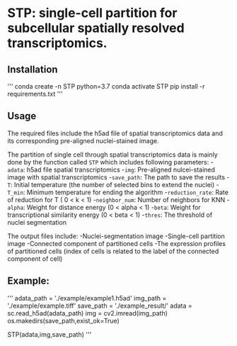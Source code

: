 # STP: single-cell partition for subcellular spatially resolved transcriptomics.

## Installation

'''
conda create -n STP python=3.7
conda activate STP
pip install -r requirements.txt
'''

## Usage

The required files include the h5ad file of spatial transcriptomics data and its corresponding pre-aligned nuclei-stained image.

The partition of single cell through spatial transcriptomics data is mainly done by the function called `STP` which includes following parameters:
-`adata`: h5ad file spatial transcriptomics
-`img`: Pre-aligned nulcei-stained image with spatial transcriptomics 
-`save_path`: The path to save the results
-`T`: Initial temperature (the number of selected bins to extend the nuclei)
-`T_min`: Minimum temperature for ending the algorithm
-`reduction_rate`: Rate of reduction for T ( 0 < k < 1)
-`neighbor_num`: Number of neighbors for KNN 
-`alpha`: Weight for distance energy (0 < alpha < 1)
-`beta`: Weight for transcriptional similarity energy (0 < beta < 1)
-`thres`: The threshold of nuclei segmentation

The output files include:
-Nuclei-segmentation image
-Single-cell partition image
-Connected component of partitioned cells
-The expression profiles of partitioned cells (index of cells is related to the label of the connected component of cell)


## Example:
'''
adata_path = './example/example1.h5ad'
img_path = './example/example.tiff'
save_path = './example_result/'
adata = sc.read_h5ad(adata_path)
img = cv2.imread(img_path)
os.makedirs(save_path,exist_ok=True)

STP(adata,img,save_path) 
'''
